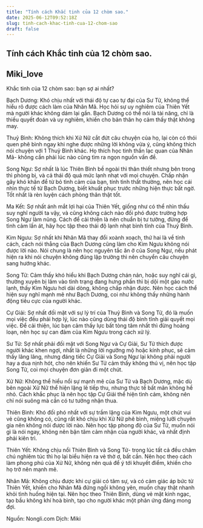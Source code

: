 ```yaml
---
title: "Tính cách Khắc tinh của 12 chòm sao."
date: 2025-06-12T09:52:18Z
slug: tinh-cach-khac-tinh-cua-12-chom-sao
draft: false
---
```


## Tính cách Khắc tinh của 12 chòm sao.

## Miki_love

Khắc tinh của 12 chòm sao: bạn sợ ai nhất?



Bạch Dương: Khó chịu nhất với thái độ tự cao tự đại của Sư Tử, không thể hiểu rõ được cách làm của Nhân Mã. Học hỏi sự uy nghiêm của Thiên Yết mà người khác không dám lại gần. Bạch Dương có thể nói là tài năng, chỉ là thiếu quyết đoán và uy nghiêm, khiến cho bản thân họ cảm thấy thật không may.

Thuỷ Bình: Không thích khi Xử Nữ cắt đứt câu chuyện của họ, lại còn có thói quen phê bình ngay khi nghe được những lời không vừa ý, cũng không thích nói chuyện với 1 Thuỷ Bình khác. Họ thích học tinh thần lạc quan của Nhân Mã- không cần phải lúc nào cũng tìm ra ngọn nguồn vấn đề.

Song Ngư: Sợ nhất là lúc Thiên Bình bề ngoài thì thân thiết nhưng bên trong thì phòng bị, và cả thái độ quá mức lạnh nhạt với mọi chuyện. Chấp nhận gây khó khăn để từ bỏ tình cảm của bạn, tính tình thất thường, nên học cái nhìn thực tế từ Bạch Dương, biết khuất phục trước những hiện thực bất ngờ. Tốt nhất là rèn luyện cách phòng thân thật tốt.

Ma Kết: Sợ nhất ánh mắt lợi hại của Thiên Yết, giống như có thể nhìn thấu suy nghĩ người ta vậy, và cũng không cách nào đối phó được trường hợp Song Ngư làm nũng. Cách để cải thiện là nên chuẩn bị tư tưởng, đừng để tình cảm lấn át, hãy học tập theo thái độ lạnh nhạt bình tĩnh của Thuỷ Bình.

Kim Ngưu: Sợ nhất khi Nhân Mã thay đổi xoành xoạch, thứ hai là về tính cách, cách nói thẳng của Bạch Dương cũng làm cho Kim Ngưu không nói được lời nào. Nói chung là nên học nguyên tắc ăn ở của Song Ngư, nếu phát hiện ra khi nói chuyện không đúng lập trường thì nên chuyển câu chuyện sang hướng khác.

Song Tử: Cảm thấy khó hiểu khi Bạch Dương chán nản, hoặc suy nghĩ cái gì, thường xuyên bị lâm vào tình trạng đang hưng phấn thì bị dội một gáo nước lạnh, thấy Kim Ngưu hơi dài dòng, không chấp nhận được. Nên học cách thể hiện suy nghĩ mạnh mẽ như Bạch Dương, coi như không thấy những hành động tiêu cực của người khác.

Cự Giải: Sợ nhất đối mặt với sự lý trí của Thuỷ Bình và Song Tử, đó là muốn mọi việc đều phải hợp lý, lúc nào cũng dùng thái độ bình tĩnh giải quyết mọi việc. Để cải thiện, lúc bạn cảm thấy lực bất tòng tâm nhất thì đừng hoảng loạn, nên học sự can đảm của Kim Ngưu trong cách xử lý.

Sư Tử: Sợ nhất phải đối mặt với Song Ngư và Cự Giải, Sư Tử thích được người khác khen ngợi, nhất là những lời ngưỡng mộ hoặc kính phục, sẽ cảm thấy lâng lâng, nhưng đáng tiếc Cự Giải và Song Ngư lại không phải người hay a dua nịnh hót, cho nên khiến Sư Tử cảm thấy không thú vị, nên học tập Song Tử, coi mọi chuyện đơn giản đi một chút.

Xử Nữ: Không thể hiểu nổi sự mạnh mẽ của Sư Tử và Bạch Dương, mặc dù bên ngoài Xử Nữ thể hiện lặng lẽ tiếp thu, nhưng thực tế bất mãn không hề nhỏ. Cách khắc phục là nên học tập Cự Giải thể hiện tình cảm, không nên chỉ nói suông mà cần có tư tưởng nhận thua.

Thiên Bình: Khó đối phó nhất với sự trầm lặng của Kim Ngưu, một chút vui vẻ cũng không có, cũng rất khó chịu khi Xử Nữ phê bình, miệng lưỡi chuyên gia nên không nói được lời nào. Nên học tập phong độ của Sư Tử, muốn nói gì là nói ngay, không nên bận tâm cảm nhận của người khác, và nhất định phải kiên trì.

Thiên Yết: Không chịu nổi Thiên Bình và Song Tử- trong lúc tất cả đều chăm chú nghiêm túc thì họ lại biểu hiện ra vẻ thờ ơ, bất cần. Nên học theo cách làm phong phú của Xử Nữ, không nên quá để ý tới khuyết điểm, khiến cho họ trở nên mạnh mẽ.

Nhân Mã: Không chịu được khi cự giải có tâm sự, và có cảm giác áp bức từ Thiên Yết, khiến cho Nhân Mã đứng ngồi không yên, muốn chạy thật nhanh khỏi tình huống hiện tại. Nên học theo Thiên Bình, dùng vẻ mặt kinh ngạc, tạo bầu không khí hoà bình, tạo cho người khác một phản ứng đáng mong đợi.

Nguồn: Nongli.com
Dịch: Miki